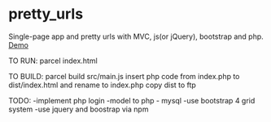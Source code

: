 # pretty_urls

Single-page app and pretty urls with MVC, js(or jQuery), bootstrap and php.
[Demo](http://www.codetoshow.com)

TO RUN:
parcel index.html

TO BUILD:
parcel build src/main.js
insert php code from index.php to dist/index.html and rename to index.php
copy dist to ftp

TODO:
-implement php login 
-model to php - mysql
-use bootstrap 4 grid system
-use jquery and boostrap via npm
